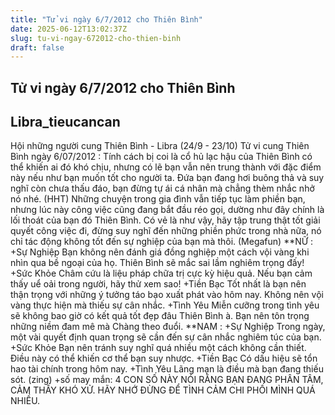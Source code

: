 ```yaml
---
title: "Tử vi ngày 6/7/2012 cho Thiên Bình"
date: 2025-06-12T13:02:37Z
slug: tu-vi-ngay-672012-cho-thien-binh
draft: false
---
```


## Tử vi ngày 6/7/2012 cho Thiên Bình

## Libra_tieucancan

Hội những người cung Thiên
Bình - Libra (24/9 - 23/10)
Tử vi cung Thiên Bình ngày
6/07/2012 :
Tính cách bị coi là cổ hủ lạc hậu
của Thiên Bình có thể khiến ai đó
khó chịu, nhưng có lẽ bạn vẫn nên
trung thành với đặc điểm này
nếu như bạn muốn tốt cho người
ta. Đứa bạn đang hơi buông thả
và suy nghĩ còn chưa thấu đáo,
bạn đừng tự ái cá nhân mà chẳng
thèm nhắc nhở nó nhé.
(HHT)
Những chuyện trong gia đình vẫn
tiếp tục làm phiền bạn, nhưng lúc
này công việc cũng đang bắt đầu
réo gọi, dường như đây chính là
lối thoát của bạn đó Thiên Bình. Có
vẻ là như vậy, hãy tập trung thật
tốt giải quyết công việc đi, đừng
suy nghĩ đến những phiền phức
trong nhà nữa, nó chỉ tác động
không tốt đến sự nghiệp của bạn
mà thôi.
(Megafun)
**NỮ :
+Sự Nghiệp
Bạn không nên đánh giá đồng
nghiệp một cách vội vàng khi nhìn
qua bề ngoại của họ. Thiên Bình sẽ
mắc sai lầm nghiêm trọng đấy!
+Sức Khỏe
Châm cứu là liệu pháp chữa trị cực
kỳ hiệu quả. Nếu bạn cảm thấy uể
oải trong người, hãy thử xem
sao!
+Tiền Bạc
Tốt nhất là bạn nên thận trọng
với những ý tưởng táo bạo xuất
phát vào hôm nay. Không nên vội
vàng thực hiện mà thiếu sự cân
nhắc.
+Tình Yêu
Miễn cưỡng trong tình yêu sẽ
không bao giờ có kết quả tốt đẹp
đâu Thiên Bình à. Bạn nên tôn
trọng những niềm đam mê mà
Chàng theo đuổi.
**NAM :
+Sự Nghiệp
Trong ngày, một vài quyết định
quan trọng sẽ cần đến sự cân
nhắc nghiêm túc của bạn.
+Sức Khỏe
Bạn nên tránh suy nghĩ quá nhiều
một cách không cần thiết. Điều
này có thể khiến cơ thể bạn suy
nhược.
+Tiền Bạc
Có dấu hiệu sẽ tổn hao tài chính
trong hôm nay.
+Tình Yêu
Lãng mạn là điều mà bạn đang
thiếu sót.
(zing)
+số may mắn: 4
CON SỐ NÀY NÓI RẰNG BẠN ĐANG
PHÂN TÂM, CẢM THẤY KHÓ XỬ. HÃY
NHỚ ĐỪNG ĐỂ TÌNH CẢM CHI PHỐI
MÌNH QUÁ NHIỀU.
